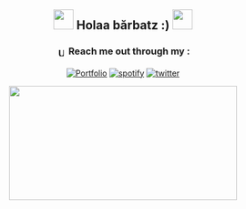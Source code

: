 <div align="center">
  
## <img src="https://media.giphy.com/media/3o7aD2d7hy9ktXNDP2/giphy.gif" width="35"> Holaa bărbatz :) <img src="https://media.giphy.com/media/3o7aD2d7hy9ktXNDP2/giphy.gif" width="35">


 <!--  <img src="https://upload.wikimedia.org/wikipedia/commons/thumb/3/35/Tux.svg/640px-Tux.svg.png" alt="UNIX Like Systems" width="10" height="15"  style="vertical-align:top; margin:4px"> About me : 
[![Typing SVG](https://readme-typing-svg.herokuapp.com/?font=Fira+Code&pause=1000&color=black&center=true&vCenter=true&width=435&lines=DevOps/SR+Engineer;Music+producer+,Sometimes...!)](https://git.io/typing-svg)
  <li>Xploring Open Source field.</li> -->
  
### <img src="https://upload.wikimedia.org/wikipedia/commons/thumb/3/35/Tux.svg/640px-Tux.svg.png" alt="UNIX Like Systems" width="10" height="15"  style="vertical-align:top; margin:4px"> Reach me out through my :
[![Portfolio](https://img.shields.io/badge/-Portfolio-black?style=flat&logo=appveyor&logoColor=white)](https://chxmxii.tech)
[![spotify](https://img.shields.io/badge/-Spotify-black?style=flat&logo=spotify&logoColor=white)](https://open.spotify.com/artist/14KuzLPV2nlreceeJmq9Js?si=Uw5qLatuQ-ytST0aLTPSBg)
  [![twitter](https://img.shields.io/badge/-Twitter-black?style=flat&logo=twitter&logoColor=white)](https://twitter.com/chxmxii_)

<!--
## <img src="https://upload.wikimedia.org/wikipedia/commons/thumb/3/35/Tux.svg/640px-Tux.svg.png" alt="UNIX Like Systems" width="10" height="15"  style="vertical-align:top; margin:4px"> Skills <img src="https://media.giphy.com/media/QssGEmpkyEOhBCb7e1/giphy.gif" width="25px">
<code><img height="35" src="https://raw.githubusercontent.com/github/explore/80688e429a7d4ef2fca1e82350fe8e3517d3494d/topics/php/php.png"></code>
<code><img height="35" src="https://raw.githubusercontent.com/github/explore/80688e429a7d4ef2fca1e82350fe8e3517d3494d/topics/python/python.png"></code>
<code><img height="35" src="https://raw.githubusercontent.com/github/explore/80688e429a7d4ef2fca1e82350fe8e3517d3494d/topics/go/go.png"></code>
<code><img height="35" src="https://raw.githubusercontent.com/github/explore/80688e429a7d4ef2fca1e82350fe8e3517d3494d/topics/mysql/mysql.png"></code>
<code><img height="35" src="https://raw.githubusercontent.com/github/explore/80688e429a7d4ef2fca1e82350fe8e3517d3494d/topics/git/git.png"></code>
<code><img height="35" src="https://raw.githubusercontent.com/github/explore/80688e429a7d4ef2fca1e82350fe8e3517d3494d/topics/terminal/terminal.png"></code>
<code><img height="35" src="https://raw.githubusercontent.com/github/explore/80688e429a7d4ef2fca1e82350fe8e3517d3494d/topics/javascript/javascript.png"></code>
<code><img height="35" src="https://raw.githubusercontent.com/github/explore/80688e429a7d4ef2fca1e82350fe8e3517d3494d/topics/css/css.png"></code>
<code><img height="35" src="https://www.vectorlogo.zone/logos/jenkins/jenkins-ar21.svg"></code>
<code><img height="40" src="https://www.vectorlogo.zone/logos/kubernetes/kubernetes-ar21.svg"></code>
<code><img height="35" src="https://www.vectorlogo.zone/logos/amazon_aws/amazon_aws-ar21.svg"></code>
<code><img height="35" src="https://www.vectorlogo.zone/logos/terraformio/terraformio-ar21.svg"></code>
<code><img height="35" src="https://www.vectorlogo.zone/logos/ansible/ansible-ar21.svg"></code>
<code><img height="35" src="https://www.vectorlogo.zone/logos/redhat/redhat-ar21.svg"></code>
 <code><img height="35" src="https://www.vectorlogo.zone/logos/docker/docker-ar21.svg"></code>
  <code><img height="35" src="https://www.vectorlogo.zone/logos/pocoo_flask/pocoo_flask-ar21.svg"></code>
 <code><img height="35" src="https://www.vectorlogo.zone/logos/djangoproject/djangoproject-ar21.svg"></code>
  <code><img height="35" src="https://www.vectorlogo.zone/logos/argoprojio/argoprojio-ar21.svg"></code>
 <code><img height="35" src="https://www.vectorlogo.zone/logos/cloudflare/cloudflare-ar21.svg"></code>
   -->
</div>

<div align="center">
  <img src="https://i.imgur.com/ItouU.giff" width="400" height="200"/>
 </div>
 <div align="center">
<!-- <a href="https://github.com/chxmxii?tab=repositories&sort=stargazers">
    <img alt="total stars" title="Total stars on GitHub" src="https://custom-icon-badges.herokuapp.com/github/stars/chxmxii?color=236ad3&style=for-the-badge&labelColor=black&logo=star"/></a> -->
<!--  <a href="https://github.com/chxmxii?tab=followers">
    <img alt="followers" title="Follow me on Github" src="https://custom-icon-badges.herokuapp.com/github/followers/chxmxii?color=236ad3&labelColor=black&style=for-the-badge&logo=person-add&label=Follow&logoColor=white"/></a>
<!--   <a href="https://github.com/chxmxii/">
    <img alt="views" title="GitHub profile views" src="https://komarev.com/ghpvc/?username=chxmxii&label=Profile%20Views%20&color=236ad3&style=for-the-badge"/></a> -->
  
</div>


